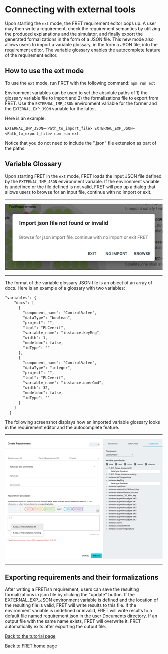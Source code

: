 # Connecting with external tools

Upon starting the `ext` mode, the FRET requirement editor pops up. A user may then write a requirement, check the requirement semantics by utilizing the produced explanations and the simulator, and finally export the generated formalizations in the form of a JSON file. This new mode also allows users to import a variable glossary, in the form a JSON file, into the requirement editor. The variable glossary enables the autocomplete feature of the requirement editor.

## How to use the ext mode

To use the `ext` mode, run FRET with the following command: `npm run ext`

Environment variables can be used to set the absolute paths of 1) the glossary variable file to import  and 2) the formalizations file to export from FRET. Use the `EXTERNAL_IMP_JSON` environment variable for the former and the `EXTERNAL_EXP_JSON` variable for the latter.

Here is an example:

 `EXTERNAL_IMP_JSON=<Path_to_import_file> EXTERNAL_EXP_JSON=<Path_to_export_file> npm run ext`

 Notice that you do not need to include the ".json" file extension as part of the paths.

 ## Variable Glossary

 Upon starting FRET in the `ext` mode,  FRET loads the  input JSON file defined by the `EXTERNAL_IMP_JSON` environment variable.  If the environment variable is undefined or the file defined is not valid, FRET will pop up a dialog that allows users to browse for an input file, continue with no import or exit.

***
<img src="../../screen_shots/invalid_json_import.png">

***

The format of the variable glossary JSON file is an object of an array of docs. Here is an example of a glossary with two variables:

```
"variables": {
    "docs": [
      {
        "component_name": "ControlValve",
        "dataType": "boolean",
        "project": "",
        "tool": "PLCverif",
        "variable_name": "instance.keyMng",
        "width": 1,
        "modeldoc": false,
        "idType": ""
      },
      {
        "component_name": "ControlValve",
        "dataType": "integer",
        "project": "",
        "tool": "PLCverif",
        "variable_name": "instance.operCmd",
        "width": 32,
        "modeldoc": false,
        "idType": ""
      }
    ]
  }
```

The following screenshot displays how an imported variable glossary looks in the requirement editor and the autocomplete feature.
***
<img src="../../screen_shots/variable-glossary.png">

***

## Exporting requirements and their formalizations

 After writing a FRETish requirement, users can save the resulting formalizations in json file by clicking the "update" button.  If the EXTERNAL_EXP_JSON environment variable is defined and the location of the resulting file is valid, FRET will write results to this file.  If the environment variable is undefined or invalid, FRET will write results to a default file named requirement.json in the user Documents directory.  If an output file with the same name exists, FRET will overwrite it.  FRET automatically exits after exporting the output file.


[Back to the tutorial page](../tutorial.md)

[Back to FRET home page](../../userManual.md)
